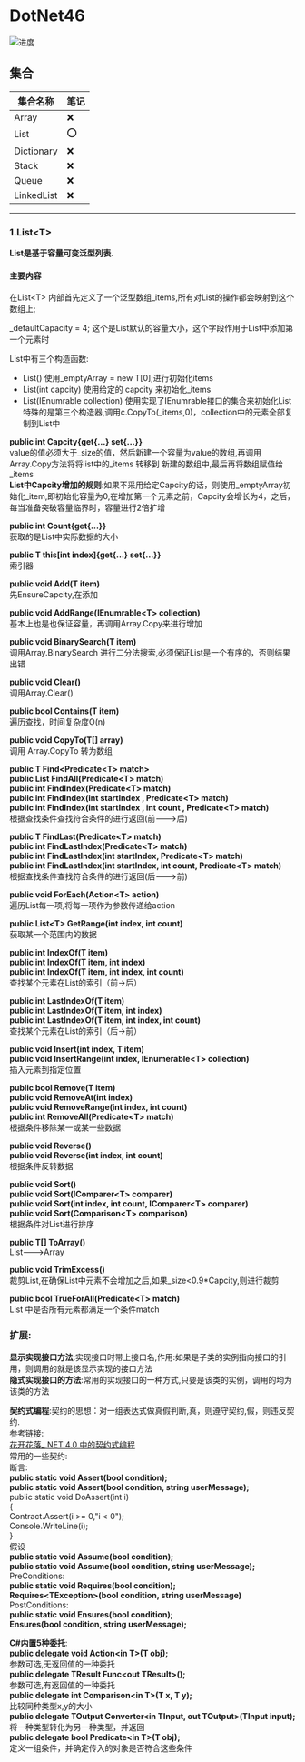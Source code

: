 # DotNet46

![进度](http://progressed.io/bar/0?title=progress) 

## 集合
集合名称 | 笔记
--------|--------
Array | :x:
List | :o:
Dictionary | :x:
Stack | :x:
Queue | :x:
LinkedList | :x:
 
---
### 1.List\<T\>
 **List是基于容量可变泛型列表.**

#### 主要内容
在List\<T\> 内部首先定义了一个泛型数组_items,所有对List的操作都会映射到这个数组上;

_defaultCapacity = 4; 这个是List默认的容量大小，这个字段作用于List中添加第一个元素时

List中有三个构造函数:
- List() 使用_emptyArray = new T[0];进行初始化items
- List(int capcity) 使用给定的 capcity 来初始化_items
- List(IEnumrable<T> collection) 使用实现了IEnumrable接口的集合来初始化List
特殊的是第三个构造器,调用c.CopyTo(_items,0)，collection中的元素全部复制到List中

**public int Capcity{get{...} set{...}}**  
value的值必须大于_size的值，然后新建一个容量为value的数组,再调用Array.Copy方法将将list中的_items 转移到 新建的数组中,最后再将数组赋值给_items  
**List中Capcity增加的规则**:如果不采用给定Capcity的话，则使用_emptyArray初始化_item,即初始化容量为0,在增加第一个元素之前，Capcity会增长为4，之后，每当准备突破容量临界时，容量进行2倍扩增  

**public int Count{get{...}}**  
获取的是List中实际数据的大小  

**public T this[int index]{get{...} set{...}}**  
 索引器  

**public void Add(T item)**   
先EnsureCapcity,在添加  

**public void AddRange(IEnumrable<T\> collection)**  
基本上也是也保证容量，再调用Array.Copy来进行增加  

**public void BinarySearch(T item)**  
调用Array.BinarySearch 进行二分法搜索,必须保证List是一个有序的，否则结果出错  

**public void Clear()**  
调用Array.Clear()  

**public bool Contains(T item)**  
遍历查找，时间复杂度O(n)  

**public void CopyTo(T[] array)**   
调用 Array.CopyTo 转为数组  

**public T Find<Predicate<T\> match>**   
**public List<T> FindAll(Predicate<T\> match)**  
**public int FindIndex(Predicate<T\> match)**  
**public int FindIndex(int startIndex , Predicate<T\> match)**  
**public int FindIndex(int startIndex , int count , Predicate<T\> match)**  
根据查找条件查找符合条件的进行返回(前--->后)  

**public T FindLast(Predicate<T\> match)**  
**public int FindLastIndex(Predicate<T\> match)**  
**public int FindLastIndex(int startIndex, Predicate<T\> match)**  
**public int FindLastIndex(int startIndex, int count, Predicate<T\> match)**  
根据查找条件查找符合条件的进行返回(后--->前)  

**public void ForEach(Action<T\> action)**  
遍历List每一项,将每一项作为参数传递给action  

**public List<T\> GetRange(int index, int count)**  
获取某一个范围内的数据  

**public int IndexOf(T item)**  
**public int IndexOf(T item, int index)**  
**public int IndexOf(T item, int index, int count)**  
查找某个元素在List的索引（前->后）  

**public int LastIndexOf(T item)**  
**public int LastIndexOf(T item, int index)**  
**public int LastIndexOf(T item, int index, int count)**  
查找某个元素在List的索引（后->前）  

**public void Insert(int index, T item)**  
**public void InsertRange(int index, IEnumerable<T\> collection)**  
插入元素到指定位置  

**public bool Remove(T item)**  
**public void RemoveAt(int index)**  
**public void RemoveRange(int index, int count)**  
**public int RemoveAll(Predicate<T\> match)**  
根据条件移除某一或某一些数据  

**public void Reverse()**  
**public void Reverse(int index, int count)**  
根据条件反转数据  

**public void Sort()**  
**public void Sort(IComparer<T\> comparer)**  
**public void Sort(int index, int count, IComparer<T\> comparer)**  
**public void Sort(Comparison<T\> comparison)**  
根据条件对List进行排序  

**public T[] ToArray()**  
List--->Array  

**public void TrimExcess()**  
裁剪List,在确保List中元素不会增加之后,如果_size<0.9*Capcity,则进行裁剪  

**public bool TrueForAll(Predicate<T\> match)**  
List 中是否所有元素都满足一个条件match  

### 扩展:
**显示实现接口方法**:实现接口时带上接口名,作用:如果是子类的实例指向接口的引用，则调用的就是该显示实现的接口方法  
**隐式实现接口的方法**:常用的实现接口的一种方式,只要是该类的实例，调用的均为该类的方法  

**契约式编程**:契约的思想：对一组表达式做真假判断,真，则遵守契约,假，则违反契约.  
参考链接:  
[花开花落_.NET 4.0 中的契约式编程](http://www.baidu.com)  
常用的一些契约:  
断言:  
**public static void Assert(bool condition);**  
**public static void Assert(bool condition, string userMessage);**  
public static void DoAssert(int i)  
{  
    Contract.Assert(i >= 0,"i < 0");  
    Console.WriteLine(i);  
}  
假设  
**public static void Assume(bool condition);**  
**public static void Assume(bool condition, string userMessage);**  
PreConditions:  
**public static void Requires(bool condition);**  
**Requires<TException\>(bool condition, string userMessage)**  
PostConditions:  
**public static void Ensures(bool condition);**  
**Ensures(bool condition, string userMessage);**  

**C#内置5种委托**:  
**public delegate void Action<in T\>(T obj);**  
参数可选,无返回值的一种委托  
**public delegate TResult Func<out TResult\>();**  
参数可选,有返回值的一种委托  
**public delegate int Comparison<in T\>(T x, T y);**  
比较同种类型x,y的大小  
**public delegate TOutput Converter<in TInput, out TOutput\>(TInput input);**  
将一种类型转化为另一种类型，并返回  
**public delegate bool Predicate<in T\>(T obj);**   
定义一组条件，并确定传入的对象是否符合这些条件  

